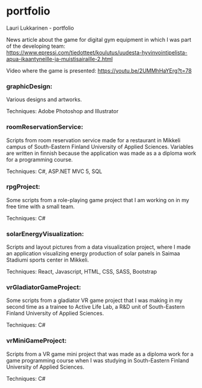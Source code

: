 # portfolio
Lauri Lukkarinen - portfolio

News article about the game for digital gym equipment in which I was part of the developing team:
https://www.epressi.com/tiedotteet/koulutus/uudesta-hyvinvointipelista-apua-ikaantyneille-ja-muistisairaille-2.html

Video where the game is presented:
https://youtu.be/2UMMhHaYErg?t=78

### graphicDesign:
Various designs and artworks.

Techniques: Adobe Photoshop and Illustrator

### roomReservationService:
Scripts from room reservation service made for a restaurant in Mikkeli campus of South-Eastern Finland University of Applied Sciences. Variables are written in finnish because the application was made as a a diploma work for a programming course.

Techniques: C#, ASP.NET MVC 5, SQL

### rpgProject:
Some scripts from a role-playing game project that I am working on in my free time with a small team. 

Techniques: C#

### solarEnergyVisualization:
Scripts and layout pictures from a data visualization project, where I made an application visualizing energy production of solar panels in Saimaa Stadiumi sports center in Mikkeli.

Techniques: React, Javascript, HTML, CSS, SASS, Bootstrap

### vrGladiatorGameProject:
Some scripts from a gladiator VR game project that I was making in my second time as a trainee to Active Life Lab, a R&D unit of South-Eastern Finland University of Applied Sciences.

Techniques: C#

### vrMiniGameProject:
Scripts from a VR game mini project that was made as a diploma work for a game programming course when I was studying in South-Eastern Finland University of Applied Sciences.

Techniques: C#
